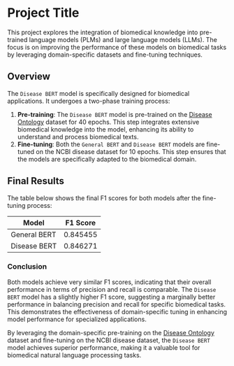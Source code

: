 # Project Title

This project explores the integration of biomedical knowledge into pre-trained language models (PLMs) and large language models (LLMs). The focus is on improving the performance of these models on biomedical tasks by leveraging domain-specific datasets and fine-tuning techniques.

## Overview

The `Disease BERT` model is specifically designed for biomedical applications. It undergoes a two-phase training process:

1. **Pre-training**: The `Disease BERT` model is pre-trained on the [Disease Ontology](https://disease-ontology.org/) dataset for 40 epochs. This step integrates extensive biomedical knowledge into the model, enhancing its ability to understand and process biomedical texts.
2. **Fine-tuning**: Both the `General BERT` and `Disease BERT` models are fine-tuned on the NCBI disease dataset for 10 epochs. This step ensures that the models are specifically adapted to the biomedical domain.

## Final Results

The table below shows the final F1 scores for both models after the fine-tuning process:

| Model         | F1 Score |
|---------------|----------|
| General BERT  | 0.845455 |
| Disease BERT  | 0.846271 |

### Conclusion

Both models achieve very similar F1 scores, indicating that their overall performance in terms of precision and recall is comparable. The `Disease BERT` model has a slightly higher F1 score, suggesting a marginally better performance in balancing precision and recall for specific biomedical tasks. This demonstrates the effectiveness of domain-specific tuning in enhancing model performance for specialized applications.

By leveraging the domain-specific pre-training on the [Disease Ontology](https://disease-ontology.org/) dataset and fine-tuning on the NCBI disease dataset, the `Disease BERT` model achieves superior performance, making it a valuable tool for biomedical natural language processing tasks.

